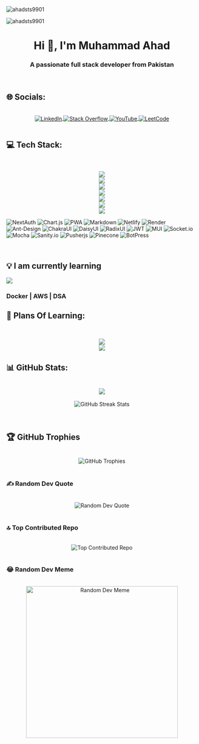 
<p align="left"> <img src="https://komarev.com/ghpvc/?username=ahadsts9901&label=Profile%20views&color=0e75b6&style=flat" alt="ahadsts9901" /></p>
<p align="left"> <img src="https://user-badge.committers.top/pakistan/ahadsts9901.svg" alt="ahadsts9901" /></p>
<h1 align="center">Hi 👋, I'm Muhammad Ahad</h1>
<h3 align="center">A passionate full stack developer from Pakistan</h3> 

<br/>

## 🌐 Socials:

<br/>

<div align="center">
<a href="https://linkedin.com/in/muhammad-ahad-3136b1236"> <img align="center" src="https://img.shields.io/badge/LinkedIn-%230077B5.svg?logo=linkedin&logoColor=white" alt="LinkedIn"> </a> <a href="https://stackoverflow.com/users/23125654/muhammad-ahad"> <img align="center" src="https://img.shields.io/badge/-Stackoverflow-FE7A16?logo=stack-overflow&logoColor=white" alt="Stack Overflow"> </a> <a href="https://youtube.com/@ahadsts"> <img align="center" src="https://img.shields.io/badge/YouTube-%23FF0000.svg?logo=YouTube&logoColor=white" alt="YouTube"> </a> 
<a href="https://leetcode.com/ahadsts990/"> <img align="center" src="https://img.shields.io/badge/LeetCode-%23323300.svg?logo=LeetCode&logoColor=white" alt="LeetCode"> </a> 
</div>

<br/>

## 💻 Tech Stack:

<br/>

<p align='center'>
<img src="https://skillicons.dev/icons?i=js,python,nodejs,typescript,git,expressjs" />
<br>
<img src="https://skillicons.dev/icons?i=react,flask,nextjs,tailwind,nestjs,mongodb" />
<br>
<img src="https://skillicons.dev/icons?i=github,mysql,postgres,firebase,fastapi,redux" />
<br>
<img src="https://skillicons.dev/icons?i=supabase,googlecloud,react,graphql,prisma,threejs" />
<br>
<img src="https://skillicons.dev/icons?i=sass,vite,appwrite,jest,vercel,figma" />
<br>
<img src="https://skillicons.dev/icons?i=npm,yarn,postman,bootstrap,html,css" />
<br>
<img src="https://skillicons.dev/icons?i=photoshop,jquery,netlify" />
</p>

![NextAuth](https://img.shields.io/badge/nextauth-18171f.svg?style=for-the-badge&logo=nextauth&logoColor=white) ![Chart.js](https://img.shields.io/badge/chart.js-F5788D.svg?style=for-the-badge&logo=chart.js&logoColor=white) ![PWA](https://img.shields.io/badge/PWA-252525?style=for-the-badge&logo=pwa&logoColor=white) ![Markdown](https://img.shields.io/badge/markdown-%23000000.svg?style=for-the-badge&logo=markdown&logoColor=white) ![Netlify](https://img.shields.io/badge/netlify-%23000000.svg?style=for-the-badge&logo=netlify&logoColor=#00C7B7) ![Render](https://img.shields.io/badge/Render-%46E3B7.svg?style=for-the-badge&logo=render&logoColor=white) ![Ant-Design](https://img.shields.io/badge/-AntDesign-%230170FE?style=for-the-badge&logo=ant-design&logoColor=white) ![ChakraUI](https://img.shields.io/badge/chakra-%234ED1C5.svg?style=for-the-badge&logo=chakraui&logoColor=white) ![DaisyUI](https://img.shields.io/badge/daisyui-5A0EF8?style=for-the-badge&logo=daisyui&logoColor=white) ![RadixUI](https://img.shields.io/badge/RadixUI-252525?style=for-the-badge&logo=radixui&logoColor=white) ![JWT](https://img.shields.io/badge/JWT-black?style=for-the-badge&logo=JSON%20web%20tokens) ![MUI](https://img.shields.io/badge/MUI-%230081CB.svg?style=for-the-badge&logo=mui&logoColor=white) ![Socket.io](https://img.shields.io/badge/Socket.io-black?style=for-the-badge&logo=socket.io&badgeColor=010101) ![Mocha](https://img.shields.io/badge/Mocha-909055?style=for-the-badge&logo=mocha&logoColor=white) ![Sanity.io](https://img.shields.io/badge/sanity.io-%23000000.svg?style=for-the-badge&logoColor=#00C7B7) ![Pusherjs](https://img.shields.io/badge/pusher-18171f.svg?style=for-the-badge&logo=pusher&logoColor=white) ![Pinecone](https://img.shields.io/badge/pinecone-0099ff.svg?style=for-the-badge&logo=pinecone&logoColor=white) ![BotPress](https://img.shields.io/badge/botpress-109585.svg?style=for-the-badge&logo=pinecone&logoColor=white)

<br/>

## 💡 I am currently learning

<img src="https://skillicons.dev/icons?i=docker,aws" />
<h3>Docker | AWS | DSA</h3>

## 🎯 Plans Of Learning:

<br/>

<p align='center'>
<img src="https://skillicons.dev/icons?i=c,redis,kubernetes,angular,vuejs" />
<br>
<img src="https://skillicons.dev/icons?i=flutter,django,wasm,nuxtjs,svelte" />
<!-- <br>
<img src="https://skillicons.dev/icons?i=nginix,chatbot" /> -->
 <br>
</p>

## 📊 GitHub Stats:

<br/>

<div align="center">
<img align="center" src="https://github-readme-stats.vercel.app/api?username=ahadsts9901&theme=dark&hide_border=true&show_icons=true&count_private=true">
</div>

<br/>

<div align="center">
  <img  src="https://github-readme-streak-stats.herokuapp.com/?user=ahadsts9901&theme=dark&hide_border=true" alt="GitHub Streak Stats">
</div>

<br/>

<div align="center">
<!--   <img src="https://github-readme-stats.vercel.app/api/top-langs/?username=ahadsts9901&theme=dark&hide_border=true&include_all_commits=true&count_private=true&layout=compact" alt="Top Languages"> -->
</div>

<br/>

## 🏆 GitHub Trophies

<br/>

<div align="center">
<img src="https://github-profile-trophy.vercel.app/?username=ahadsts9901&theme=onedark&no-frame=true&no-bg=true&margin-w=4" alt="GitHub Trophies">
</div>

<br/>

### ✍️ Random Dev Quote

<br/>

<div align="center">
<img src="https://quotes-github-readme.vercel.app/api?type=horizontal&theme=radical" alt="Random Dev Quote">
</div>

<br/>

### 🔝 Top Contributed Repo

<br/>

<div align="center">
<img src="https://github-contributor-stats.vercel.app/api?username=ahadsts9901&limit=5&theme=radical&combine_all_yearly_contributions=true" alt="Top Contributed Repo">
</div>

<br/>

### 😂 Random Dev Meme

<br/>

<div align="center">
<img src='https://randommeme-five.vercel.app/' alt="Random Dev Meme" style="height: 400px;"/>  
</div>

<br/>

<!-- Proudly created with GPRM ( https://gprm.itsvg.in ) -->
